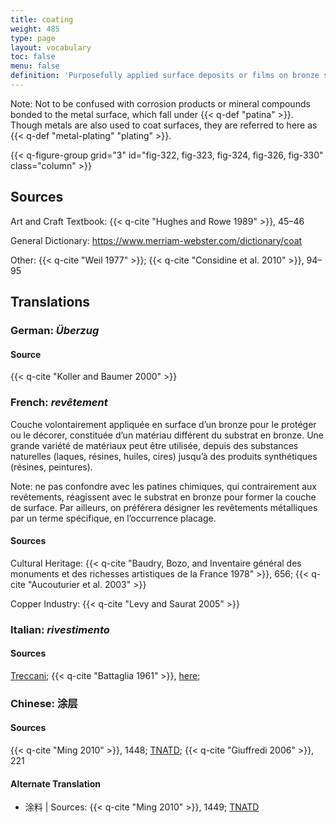 ```yaml
---
title: coating
weight: 485
type: page
layout: vocabulary
toc: false
menu: false
definition: 'Purposefully applied surface deposits or films on bronze sculpture that consist of materials chemically different from the metal substrate. Their composition can vary widely, ranging from natural substances such as lacquer, resin, oil, and wax to synthetic resins. Coatings may be decorative and/or protective. In the study of Renaissance bronzes, for example, applied lacquer-like coatings are often referred to as “organic patinas.”'
---
```


<div class="backmatter">
Note: Not to be confused with corrosion products or mineral compounds bonded to the metal surface, which fall under {{< q-def "patina" >}}. Though metals are also used to coat surfaces, they are referred to here as {{< q-def "metal-plating" "plating" >}}.
</div>

{{< q-figure-group grid="3" id="fig-322, fig-323, fig-324, fig-326, fig-330" class="column" >}}

## Sources

Art and Craft Textbook: {{< q-cite "Hughes and Rowe 1989" >}}, 45–46

General Dictionary: <https://www.merriam-webster.com/dictionary/coat>

Other: {{< q-cite "Weil 1977" >}}; {{< q-cite "Considine et al. 2010" >}}, 94–95

## Translations

<div class="accordion">

### **German**: *Überzug*

#### Source

{{< q-cite "Koller and Baumer 2000" >}}

### **French**: *revêtement*

Couche volontairement appliquée en surface d’un bronze pour le protéger ou le décorer, constituée d’un matériau différent du substrat en bronze. Une grande variété de matériaux peut être utilisée, depuis des substances naturelles (laques, résines, huiles, cires) jusqu’à des produits synthétiques (résines, peintures).

<div class="backmatter">
Note: ne pas confondre avec les patines chimiques, qui contrairement aux revêtements, réagissent avec le substrat en bronze pour former la couche de surface. Par ailleurs, on préférera désigner les revêtements métalliques par un terme spécifique, en l’occurrence placage.
</div>

#### Sources

Cultural Heritage: {{< q-cite "Baudry, Bozo, and Inventaire général des monuments et des richesses artistiques de la France 1978" >}}, 656; {{< q-cite "Aucouturier et al. 2003" >}}

Copper Industry: {{< q-cite "Levy and Saurat 2005" >}}

### **Italian**: *rivestimento*

#### Sources

[Treccani](https://www.treccani.it/vocabolario/rivestimento); {{< q-cite "Battaglia 1961" >}}, [here](http://www.gdli.it/pdf_viewer/Scripts/pdf.js/web/viewer.asp?file=/PDF/GDLI16/GDLI_16_ocr_1065.pdf&parola=rivestimento);

### **Chinese**: 涂层

#### Sources

{{< q-cite "Ming 2010" >}}, 1448; [TNATD](https://terms.naer.edu.tw/detail/207700/?index=8); {{< q-cite "Giuffredi 2006" >}}, 221

#### Alternate Translation

- 涂料 | Sources: {{< q-cite "Ming 2010" >}}, 1449; [TNATD](https://terms.naer.edu.tw/detail/627946/?index=6)

</div>
